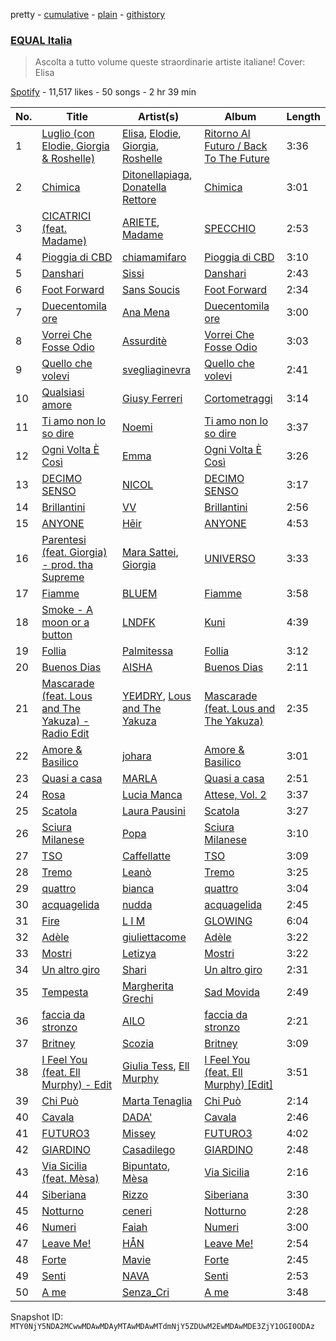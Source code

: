 pretty - [cumulative](/playlists/cumulative/37i9dQZF1DWUHxBb0SYtLj.md) - [plain](/playlists/plain/37i9dQZF1DWUHxBb0SYtLj) - [githistory](https://github.githistory.xyz/mackorone/spotify-playlist-archive/blob/main/playlists/plain/37i9dQZF1DWUHxBb0SYtLj)

### [EQUAL Italia](https://open.spotify.com/playlist/37i9dQZF1DWUHxBb0SYtLj)

> Ascolta a tutto volume queste straordinarie artiste italiane! Cover: Elisa

[Spotify](https://open.spotify.com/user/spotify) - 11,517 likes - 50 songs - 2 hr 39 min

| No. | Title | Artist(s) | Album | Length |
|---|---|---|---|---|
| 1 | [Luglio \(con Elodie, Giorgia & Roshelle\)](https://open.spotify.com/track/0iHwRjjR4X7DYH8wDgrIDp) | [Elisa](https://open.spotify.com/artist/2ARH58Hit3yC6ziGdhma23), [Elodie](https://open.spotify.com/artist/7GgpsUpkj3olseoaTY7TEY), [Giorgia](https://open.spotify.com/artist/0gm1lHoOXAdy5OB4AwFYRr), [Roshelle](https://open.spotify.com/artist/05OYdU3diEpNYjaAHNaZTt) | [Ritorno Al Futuro / Back To The Future](https://open.spotify.com/album/6H5SKANQcashhGmjQ3to7O) | 3:36 |
| 2 | [Chimica](https://open.spotify.com/track/5u4WqrYhQA5BUvqN5syYil) | [Ditonellapiaga](https://open.spotify.com/artist/7HtzacrJpksCiS6qHypb8l), [Donatella Rettore](https://open.spotify.com/artist/7eIqewR3PiwQDItf5G2SyV) | [Chimica](https://open.spotify.com/album/2DBfhRyn8ujtwUp3pTYvgc) | 3:01 |
| 3 | [CICATRICI \(feat\. Madame\)](https://open.spotify.com/track/7FSEYn1LL9UemeYeuXCHRm) | [ARIETE](https://open.spotify.com/artist/2T4kh33TYdnDesvlQyRst8), [Madame](https://open.spotify.com/artist/1vgQksyJ0IVz8y9XerEOy3) | [SPECCHIO](https://open.spotify.com/album/2siu332vR3M1qf1F9D7LY3) | 2:53 |
| 4 | [Pioggia di CBD](https://open.spotify.com/track/5eL7azGDSAndUemSxGm79B) | [chiamamifaro](https://open.spotify.com/artist/7IkCnJuIFuZyvZb60a5DEe) | [Pioggia di CBD](https://open.spotify.com/album/4UcG471p9uZwNJUGLRG4Ib) | 3:10 |
| 5 | [Danshari](https://open.spotify.com/track/6tHepLJqClIt9hFrYu50ks) | [Sissi](https://open.spotify.com/artist/6P7jNZ4DCs766yu5td601i) | [Danshari](https://open.spotify.com/album/6E4dXAwH8sUvQ4okgRdLFf) | 2:43 |
| 6 | [Foot Forward](https://open.spotify.com/track/3Dm9mSyalSfqHdUPX5TLyR) | [Sans Soucis](https://open.spotify.com/artist/4vXFvvWirlvTwcl184KfDc) | [Foot Forward](https://open.spotify.com/album/6e3Yr0Yj7NM3ejYig0CyMK) | 2:34 |
| 7 | [Duecentomila ore](https://open.spotify.com/track/5QcKmCvGDbMvbJQZh75YVd) | [Ana Mena](https://open.spotify.com/artist/6k8mwkKJKKjBILo7ypBspl) | [Duecentomila ore](https://open.spotify.com/album/7DZEFakK4SfIg3IbnVNta5) | 3:00 |
| 8 | [Vorrei Che Fosse Odio](https://open.spotify.com/track/4HUROdvXWBTlGmklebPYwY) | [Assurditè](https://open.spotify.com/artist/2vDluwryVXelZfng6DxjnC) | [Vorrei Che Fosse Odio](https://open.spotify.com/album/1L8Ti5F6cv65EZ1fAmxHQX) | 3:03 |
| 9 | [Quello che volevi](https://open.spotify.com/track/23pqb1JwcB2PEa5rTGMquj) | [svegliaginevra](https://open.spotify.com/artist/0mNU2jWtQEYmhBjWtWTBBS) | [Quello che volevi](https://open.spotify.com/album/29dS7rFj7xV7xy1Ga7lu2b) | 2:41 |
| 10 | [Qualsiasi amore](https://open.spotify.com/track/4kqhLXWVZykxPUrefzCbca) | [Giusy Ferreri](https://open.spotify.com/artist/0dwEXtB6gceh7EO7tCsxhD) | [Cortometraggi](https://open.spotify.com/album/2ZlqOB3zT6Q36R6W0zHsnH) | 3:14 |
| 11 | [Ti amo non lo so dire](https://open.spotify.com/track/0ghwEektHMemDGqmOzsNnc) | [Noemi](https://open.spotify.com/artist/62C5P1caRIK12ndTkzNJjA) | [Ti amo non lo so dire](https://open.spotify.com/album/4xdh3qnIp6cwjHUzq27svz) | 3:37 |
| 12 | [Ogni Volta È Così](https://open.spotify.com/track/2YqCCbTVa9ODiS754EXKxR) | [Emma](https://open.spotify.com/artist/0gzwXezN4IUHAwLufA6YcX) | [Ogni Volta È Così](https://open.spotify.com/album/1p4s0XUTVe2qfTZ07ojZdw) | 3:26 |
| 13 | [DECIMO SENSO](https://open.spotify.com/track/4GHxOw6oYYYGo7t5w6RhVK) | [NICOL](https://open.spotify.com/artist/5SHDHLDBneSJWuVN8DAShg) | [DECIMO SENSO](https://open.spotify.com/album/5Ejk5XNKVCuxYvGMgrfbon) | 3:17 |
| 14 | [Brillantini](https://open.spotify.com/track/0EABOqQ3puD6VmMZTXBYIA) | [VV](https://open.spotify.com/artist/3Lx3LW1eYrkig48NsWAPdh) | [Brillantini](https://open.spotify.com/album/7ofTcvSUJtBVwlyhY8WXMW) | 2:56 |
| 15 | [ANYONE](https://open.spotify.com/track/0KAyFugHHLeiXnkNuwF3e3) | [Hēir](https://open.spotify.com/artist/4zroxWKoeCisPvqHj5CtqW) | [ANYONE](https://open.spotify.com/album/5BnsqobilGjcgcNXKeb3r2) | 4:53 |
| 16 | [Parentesi \(feat\. Giorgia\) \- prod\. tha Supreme](https://open.spotify.com/track/6vptpBqIrjv7zvqa26P3yA) | [Mara Sattei](https://open.spotify.com/artist/0zoMmzmyi8N8LwzhyXPvtk), [Giorgia](https://open.spotify.com/artist/0gm1lHoOXAdy5OB4AwFYRr) | [UNIVERSO](https://open.spotify.com/album/7iC8xpYEBwvEhpiCs0WfRn) | 3:33 |
| 17 | [Fiamme](https://open.spotify.com/track/2lAcIougDejveyLgAGHXoP) | [BLUEM](https://open.spotify.com/artist/1eFOTBAGM0w0SH7jnTYSd1) | [Fiamme](https://open.spotify.com/album/6OlYreAidBgOvp5BYSwjel) | 3:58 |
| 18 | [Smoke \- A moon or a button](https://open.spotify.com/track/7A9YW51R4LGQFjoJmp43As) | [LNDFK](https://open.spotify.com/artist/2PyFLSnE2J670nBHdmwil4) | [Kuni](https://open.spotify.com/album/40dfgXsb0aemwlP10pfGCx) | 4:39 |
| 19 | [Follia](https://open.spotify.com/track/1GiLiBFYmqjMz0GOEVNcbw) | [Palmitessa](https://open.spotify.com/artist/6O7DHFLOTtj3AGxpMWJCNe) | [Follia](https://open.spotify.com/album/77C2TG6Y0sklrXbcoj9wh5) | 3:12 |
| 20 | [Buenos Dias](https://open.spotify.com/track/68Vfd4P8GKwZ3wsYgxlZXO) | [AISHA](https://open.spotify.com/artist/78S0OMZxZhxSE5WxSzJoCf) | [Buenos Dias](https://open.spotify.com/album/0zefQfzCS39fml2lhisSJm) | 2:11 |
| 21 | [Mascarade \(feat\. Lous and The Yakuza\) \- Radio Edit](https://open.spotify.com/track/45qyXu23cbQYUqfovmA3Yv) | [YEИDRY](https://open.spotify.com/artist/3Lk9AWrpD4bminO5LwmBOw), [Lous and The Yakuza](https://open.spotify.com/artist/2HPiMwJktBXqakN0hnON2R) | [Mascarade \(feat\. Lous and The Yakuza\)](https://open.spotify.com/album/2YR8IS9wuFnWN8qIjXVmd2) | 2:35 |
| 22 | [Amore & Basilico](https://open.spotify.com/track/78hcD0Q5T73Gt40eJaAYPK) | [johara](https://open.spotify.com/artist/5c4D7WHqD6FZggQ3K4atAh) | [Amore & Basilico](https://open.spotify.com/album/6R2P1SPissX76SM5E4TC74) | 3:01 |
| 23 | [Quasi a casa](https://open.spotify.com/track/0RU2GUScgD97LxSOttJaqH) | [MARLA](https://open.spotify.com/artist/0zA3qtonjFW680Qm1YQaIF) | [Quasi a casa](https://open.spotify.com/album/0Ea6TzqL2f2wu6LnatusdJ) | 2:51 |
| 24 | [Rosa](https://open.spotify.com/track/1vO1PM21XquIr92fJgAFzh) | [Lucia Manca](https://open.spotify.com/artist/5DHfordpyNL7yXbVTLeed4) | [Attese, Vol\. 2](https://open.spotify.com/album/2ggQTP2Elnll8dCZqvecpi) | 3:37 |
| 25 | [Scatola](https://open.spotify.com/track/106fyaBCHP5I3mMED2OAHB) | [Laura Pausini](https://open.spotify.com/artist/2e4nwiX8ZCU09LGLOpeqTH) | [Scatola](https://open.spotify.com/album/1Fi4bAtx1G2kCwFHS4JYLa) | 3:27 |
| 26 | [Sciura Milanese](https://open.spotify.com/track/5sdqPOejvlS6P9qI7BfqrA) | [Popa](https://open.spotify.com/artist/3v3PilwftiZCpC4msQRNyB) | [Sciura Milanese](https://open.spotify.com/album/1ITICNjOqSkSVOngl30Xmh) | 3:10 |
| 27 | [TSO](https://open.spotify.com/track/361XEjtQol1QjvRNNKZisL) | [Caffellatte](https://open.spotify.com/artist/7xmNRoYqVgsIiyIwRxrlay) | [TSO](https://open.spotify.com/album/2DPY9Y2HcDleJW1LuAlkan) | 3:09 |
| 28 | [Tremo](https://open.spotify.com/track/06cpgjxgSb5gcSTY90xKX3) | [Leanò](https://open.spotify.com/artist/0pb0sehd5pPALyoCt8B4MV) | [Tremo](https://open.spotify.com/album/49b7CFidzwmjE7rJ8jfoL8) | 3:25 |
| 29 | [quattro](https://open.spotify.com/track/5o39NoEvZyZl3jvL2CCX61) | [bianca](https://open.spotify.com/artist/6Cuyy7LGKfJqK91oFBd2yc) | [quattro](https://open.spotify.com/album/5COv2rWgGH0aTosXpgsHwe) | 3:04 |
| 30 | [acquagelida](https://open.spotify.com/track/24E8butpKRhwGgKC7V3ZDB) | [nudda](https://open.spotify.com/artist/6geWiO0uvyWGwAGZg2fHo2) | [acquagelida](https://open.spotify.com/album/1Ttp18CYvAkfuhKWdV1tsg) | 2:45 |
| 31 | [Fire](https://open.spotify.com/track/6AFLZvSZxVXoKefV834aoi) | [L I M](https://open.spotify.com/artist/6TGrYfNonLf6yO3RGiM4EF) | [GLOWING](https://open.spotify.com/album/1KGOSKwi6fR084NBICBrKr) | 6:04 |
| 32 | [Adèle](https://open.spotify.com/track/4Nb6iSfJYbk9HXNy4rkV32) | [giuliettacome](https://open.spotify.com/artist/5aCxPqEEmzoZSOJnP94gUR) | [Adèle](https://open.spotify.com/album/6n5Dq23SoTNsXipIyPbp7v) | 3:22 |
| 33 | [Mostri](https://open.spotify.com/track/7kLdAM0vmvZhsx9nZb6ePk) | [Letizya](https://open.spotify.com/artist/0SGqPFl7AJj1wopvJltvdv) | [Mostri](https://open.spotify.com/album/2hSbpU4BfzMnFAxQTZftSY) | 3:22 |
| 34 | [Un altro giro](https://open.spotify.com/track/17MzhNVbLCBY0G19GjBV79) | [Shari](https://open.spotify.com/artist/3X9nkz31tAOM25rdtzfi60) | [Un altro giro](https://open.spotify.com/album/3K90ZmP4xzMIddScM0GEhu) | 2:31 |
| 35 | [Tempesta](https://open.spotify.com/track/2LzBjz9iIO71DCfpL5JwRe) | [Margherita Grechi](https://open.spotify.com/artist/1sP5097vTVkcIjAxK7i4aM) | [Sad Movida](https://open.spotify.com/album/43BrIRZMc1w3faA5PGrlzo) | 2:49 |
| 36 | [faccia da stronzo](https://open.spotify.com/track/20sgGg8zFVlOnF9DXs6X0Y) | [AILO](https://open.spotify.com/artist/6SkFdYX4I8S4lmKMj9yHwO) | [faccia da stronzo](https://open.spotify.com/album/2uemNF6PttMYNb0NyFejNi) | 2:21 |
| 37 | [Britney](https://open.spotify.com/track/1sD8E1zVlQRjfUwQsShCvG) | [Scozia](https://open.spotify.com/artist/06kIJSKCJs2NoULdMDwEh9) | [Britney](https://open.spotify.com/album/0Rw7Bax4tNc6CgJhRfy3vE) | 3:09 |
| 38 | [I Feel You \(feat\. Ell Murphy\) \- Edit](https://open.spotify.com/track/1DjivOHek7yr3b7xGVAV7S) | [Giulia Tess](https://open.spotify.com/artist/1DIRMEtLvteuZfHcKgwQX3), [Ell Murphy](https://open.spotify.com/artist/4r0F1gbqeQsaPg5d2nm5EJ) | [I Feel You \(feat\. Ell Murphy\) \[Edit\]](https://open.spotify.com/album/3iw2DuZ0SlG8Jh4zzzq1ku) | 3:51 |
| 39 | [Chi Può](https://open.spotify.com/track/2VEMPcAvKw6LMphb9XG9Hn) | [Marta Tenaglia](https://open.spotify.com/artist/0WqwCCw0Rn6Egu9rFFPQNi) | [Chi Può](https://open.spotify.com/album/2syZYTuhfVDFgKykIMttcc) | 2:14 |
| 40 | [Cavala](https://open.spotify.com/track/0WIy0d67DivguSzrQBfaX4) | [DADA'](https://open.spotify.com/artist/2Ax9dIb8VekO3ObDrmz8ug) | [Cavala](https://open.spotify.com/album/2oqeWF1PmpQYaQlD3ZX6gR) | 2:46 |
| 41 | [FUTURO3](https://open.spotify.com/track/35viaL05gdAMqGBCgMrFn5) | [Missey](https://open.spotify.com/artist/2DcrZVjp98sHG7ttcywb7s) | [FUTURO3](https://open.spotify.com/album/3883plODFEQ6pDJEQu6oJ0) | 4:02 |
| 42 | [GIARDINO](https://open.spotify.com/track/1QgpjBEwJuNORfC5kptBWS) | [Casadilego](https://open.spotify.com/artist/1KEprABpzSCzzgwNk8EpYT) | [GIARDINO](https://open.spotify.com/album/5mGsTXYrBeVYo5oaPczf7n) | 2:48 |
| 43 | [Via Sicilia \(feat\. Mèsa\)](https://open.spotify.com/track/59kepW0qZOALiUmKFLdNWn) | [Bipuntato](https://open.spotify.com/artist/5NlrJ3pca2bOCx0PTfVqH2), [Mèsa](https://open.spotify.com/artist/1II5SkAm5ZbBRfdZJI376G) | [Via Sicilia](https://open.spotify.com/album/2leIPBVmBNmJfe0ywjr4du) | 2:16 |
| 44 | [Siberiana](https://open.spotify.com/track/4QlmhdJeIc1490DXIm614c) | [Rizzo](https://open.spotify.com/artist/2ALJBMyhbGODOEpstHfEqN) | [Siberiana](https://open.spotify.com/album/7AyBApLEQ2BOBiGlBEiFar) | 3:30 |
| 45 | [Notturno](https://open.spotify.com/track/583K03BHY3GF6BgVgERG8f) | [ceneri](https://open.spotify.com/artist/1RpjdVVigmI1T1UW8gxXJz) | [Notturno](https://open.spotify.com/album/3dLLEeVAfEE1JzS4BM7F4q) | 2:28 |
| 46 | [Numeri](https://open.spotify.com/track/7gSnlPaGSosD3JyDVGZ8VQ) | [Faiah](https://open.spotify.com/artist/7hzg3VDOR96ocHdkWyv1Nk) | [Numeri](https://open.spotify.com/album/15mzECFocQ42SHqziXomVD) | 3:00 |
| 47 | [Leave Me!](https://open.spotify.com/track/7tksisk1ssSStbFblL2AKn) | [HÅN](https://open.spotify.com/artist/7n3jYxJuLzLuOv8Fk1s9N1) | [Leave Me!](https://open.spotify.com/album/4wynn6RSL8CVbRBniEarXt) | 2:54 |
| 48 | [Forte](https://open.spotify.com/track/47muc98i6trtIlXTMzi8Ts) | [Mavie](https://open.spotify.com/artist/30GaJAaSibzoE6iOBSO9N7) | [Forte](https://open.spotify.com/album/5Rz0stezljlV9xl0BgurcA) | 2:45 |
| 49 | [Senti](https://open.spotify.com/track/0t85kk0s8cAiay0Zb5S0jh) | [NAVA](https://open.spotify.com/artist/07fJSFMHRMV8YKbiwpE67R) | [Senti](https://open.spotify.com/album/5oyLe4c1prFyOBc3PQAKYZ) | 2:53 |
| 50 | [A me](https://open.spotify.com/track/7ts4D5Eey45IIa8E1FsNe0) | [Senza\_Cri](https://open.spotify.com/artist/73yuykr68rP33twpiNpIoX) | [A me](https://open.spotify.com/album/3yAFLbKi8ZVWoekvG5L1ZK) | 3:48 |

Snapshot ID: `MTY0NjY5NDA2MCwwMDAwMDAyMTAwMDAwMTdmNjY5ZDUwM2EwMDAwMDE3ZjY1OGI0ODAz`